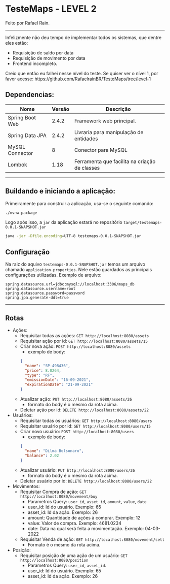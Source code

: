 # TesteMaps - LEVEL 2
Feito por Rafael Rain.
_____

Infelizmente não deu tempo de implementar todos os sistemas, que dentre eles estão:
- Requisição de saldo por data
- Requisição de movimento por data
- Frontend incompleto.

Creio que então eu falhei nesse nível do teste.
Se quiser ver o nível 1, por favor acesse: 
https://github.com/RafaelrainBR/TesteMaps/tree/level-1

## Dependencias: 
| Nome | Versão | Descrição |
| --- | --- | --- |
| Spring Boot Web | 2.4.2 | Framework web principal. |
| Spring Data JPA | 2.4.2 | Livraria para manipulação de entidades |
| MySQL Connector | 8 | Conector para MySQL |
| Lombok | 1.18 | Ferramenta que facilita na criação de classes |
_____


## Buildando e iniciando a aplicação:
Primeiramente para construir a aplicação, usa-se o seguinte comando:
```bash
./mvnw package
```

Logo após isso, a `jar` da aplicação estará no repositório `target/testemaps-0.0.1-SNAPSHOT.jar`
```bash
java -jar -Dfile.encoding=UTF-8 testemaps-0.0.1-SNAPSHOT.jar
```

## Configuração
Na raiz do aquivo `testemaps-0.0.1-SNAPSHOT.jar` temos um arquivo chamado `application.properties`. 
Nele estão guardados as principais configurações utilizadas.
Exemplo de arquivo:
```properties
spring.datasource.url=jdbc:mysql://localhost:3306/maps_db
spring.datasource.username=root
spring.datasource.password=password
spring.jpa.generate-ddl=true
```
_____

## Rotas
- Ações:
  - Requisitar todas as ações: `GET http://localhost:8080/assets`
  - Requisitar ação por id: `GET http://localhost:8080/assets/15`
  - Criar nova ação: `POST http://localhost:8080/assets`
    - exemplo de body:
    ```json
    {
      "name": "SP-498436",
      "price": 8.0264,
      "type": "RF",
      "emissionDate": "16-09-2021",
      "expirationDate": "21-09-2021"
    }
    ```
  - Atualizar ação: `PUT http://localhost:8080/assets/26`
    - formato do body é o mesmo da rota acima.
  - Deletar ação por id: `DELETE http://localhost:8080/assets/22`
- Usuários:
  - Requisitar todas os usuários: `GET http://localhost:8080/users`
  - Requisitar usuário por id: `GET http://localhost:8080/users/15`
  - Criar novo usuário: `POST http://localhost:8080/users`
    - exemplo de body:
    ```json
    {
      "name": "Dilma Bolsonaro",
      "balance": 2.02
    }
    ```
  - Atualizar usuário: `PUT http://localhost:8080/users/26`
    - formato do body é o mesmo da rota acima.
  - Deletar usuário por id: `DELETE http://localhost:8080/users/22`
- Movimentos:
  - Requisitar Compra de ação: `GET http://localhost:8080/movement/buy`
    - Parametros Query: `user_id`, `asset_id`, `amount`, `value`, `date`
    - user_id: Id do usuário. Exemplo: 65
    - asset_id: Id da ação. Exemplo: 26
    - amount: Quantidade de ações à comprar. Exemplo: 12
    - value: Valor de compra. Exemplo: 4681.0234
    - date: Data na qual será feita a movimentação. Exemplo: 04-03-2022
  - Requisitar Venda de ação: `GET http://localhost:8080/movement/sell`
    - Formato é o mesmo da rota acima.
- Posição:
  - Requisitar posição de uma ação de um usuário: `GET http://localhost:8080/position`
    - Parametros Query: `user_id`, `asset_id`.
    - user_id: Id do usuário. Exemplo: 65
    - asset_id: Id da ação. Exemplo: 26
